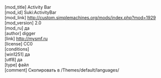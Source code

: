[mod_title] Activity Bar  
[mod_id] Suki:ActivityBar  
[mod_link] http://custom.simplemachines.org/mods/index.php?mod=1929  
[mod_version] 2.0  
[mod_ru] да  
[author] digger  
[link] http://mysmf.ru  
[license] CC0  
[conditions]                            
[win1251] да  
[utf8] да  
[type] файл  
[comment] Скопировать в /Themes/default/languages/
